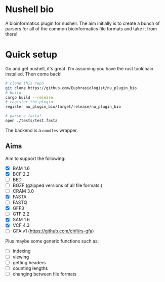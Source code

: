 # Nushell bio

A bioinformatics plugin for nushell. The aim initially is to create a bunch of parsers for all of the common bioinformatics file formats and take it from there!

# Quick setup

Go and get nushell, it's great. I'm assuming you have the rust toolchain installed. Then come back!

```bash
# clone this repo
git clone https://github.com/Euphrasiologist/nu_plugin_bio
# build
cargo build --release
# register the plugin
register nu_plugin_bio/target/release/nu_plugin_bio

# parse a fasta!
open ./tests/test.fasta
```

The backend is a `noodles` wrapper.

## Aims

Aim to support the following:
- [x] BAM 1.6
- [x] BCF 2.2
- [ ] BED
- [ ] BGZF (gzipped versions of all file formats.)
- [ ] CRAM 3.0
- [x] FASTA
- [ ] FASTQ
- [x] GFF3
- [ ] GTF 2.2
- [x] SAM 1.6
- [x] VCF 4.3
- [ ] GFA v1 (https://github.com/chfi/rs-gfa)

Plus maybe some generic functions such as:
- [ ] indexing
- [ ] viewing
- [ ] getting headers
- [ ] counting lengths
- [ ] changing between file formats